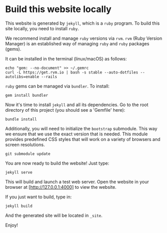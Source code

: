 # Build this website locally
This website is generated by `jekyll`, which is a `ruby` program. To build this
site locally, you need to install `ruby`.

We recommend install and manage `ruby` versions via `rvm`.  `rvm` (Ruby Version
Manager) is an established way of managing `ruby` and `ruby` packages (gems).

It can be installed in the terminal (linux/macOS) as follows:
```
echo "gem: --no-document" >> ~/.gemrc
curl -L https://get.rvm.io | bash -s stable --auto-dotfiles --autolibs=enable --rails
```

`ruby` gems can be managed via `bundler`. To install:
```
gem install bundler
```

Now it's time to install `jekyll` and all its dependencies. Go to the root
directory of this project (you should see a 'Gemfile' here):
```
bundle install
```

Additionally, you will need to initialize the `bootstrap` submodule. This way
we ensure that we use the exact version that is needed. This module provides
predefined CSS styles that will work on a variety of browsers and screen
resolutions.
```
git submodule update
```

You are now ready to build the website! Just type:
```
jekyll serve
```
This will build and launch a test web server. Open the website in your browser
at [http://127.0.0.1:4000] to view the website.

If you just want to build, type in:
```
jekyll build
```
And the generated site will be located in `_site`.

Enjoy!
